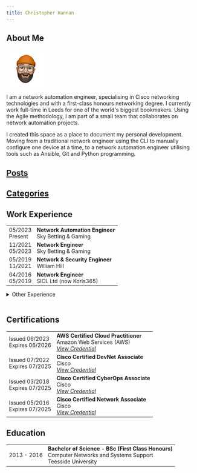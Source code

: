 ```yaml
---
title: Christopher Hannan
---
```


## About Me

<img src="avatar.png" alt="Christopher Hannan" width="100" id="personal-photo">

I am a network automation engineer, specialising in Cisco networking technologies and with a first-class honours networking degree. I currently work full-time in Leeds for one of the world's biggest bookmakers. Using the Agile methodology, I am part of a small team that collaborates on network automation projects.

I created this space as a place to document my personal development. Moving from a traditional network engineer using the CLI to manually configure one device at a time, to a network automation engineer utilising tools such as Ansible, Git and Python programming.

## [Posts](./posts.html)

## [Categories](./categories.html)

## Work Experience

<table>
  <tbody>
    <tr>
      <td style="text-align: left;">05/2023 <br/>
      Present</td>
      <td style="text-align: left;">
        <b>Network Automation Engineer</b> <br/>
        Sky Betting & Gaming
      </td>
    </tr>
    <tr>
      <td style="text-align: left;">11/2021 <br/>
      05/2023</td>
      <td style="text-align: left;">
        <b>Network Engineer</b> <br/>
        Sky Betting & Gaming
      </td>
    </tr>
    <tr>
      <td style="text-align: left;">05/2019 <br/>
      11/2021</td>
      <td style="text-align: left;">
        <b>Network & Security Engineer</b> <br/>
        William Hill
      </td>
    </tr>
    <tr>
      <td style="text-align: left;">04/2016 <br/>
      05/2019</td>
      <td style="text-align: left;">
        <b>Network Engineer</b> <br/>
        SICL Ltd (now Koris365)
      </td>
    </tr>
  </tbody>
</table>

<details>
  <summary>Other Experience</summary>
  
  <br />

<table>
  <tbody>
    <tr>
      <td style="text-align: left;">06/2015<br/>08/2015</td>
      <td style="text-align: left;">
        <b>Junior Network Security Analyst</b> <br/>
        William Hill <br/>
        <em>Over the course of this summer I worked alongside and shadowed the network operations team at William Hill. I gained knowledge of the day to day responsibilities that a network security engineer has, the tools they use for network monitoring and was exposed to firewall technologies such as Cisco ASA and Check Point.</em>
      </td>
    </tr>
    <tr>
      <td style="text-align: left;">03/2015<br/>05/2015</td>
      <td style="text-align: left;">
        <b>Further Education Networking Labs</b> <br/>
        Bradford College <br/>
        <em>Volunteered to install and configure the Cisco lab equipment in the new David Hockney Building at Bradford College.</em>
      </td>
    </tr>
  </tbody>
</table>
</details>

<br />

## Certifications

<table>
  <tbody>
    <tr>
      <td style="text-align: left;">Issued 06/2023 <br/>
      Expires 06/2026</td>
      <td style="text-align: left;">
        <b>AWS Certified Cloud Practitioner</b> <br/>
        Amazon Web Services (AWS) <br/>
        <em><a href="https://www.credly.com/badges/c0122d1d-29b9-4bf7-9b39-c182602b5c8f/public_url">View Credential</a></em>
      </td>
    </tr>
    <tr>
      <td style="text-align: left;">Issued 07/2022 <br/>
      Expires 07/2025</td>
      <td style="text-align: left;">
        <b>Cisco Certified DevNet Associate</b> <br/>
        Cisco <br/>
        <em><a href="https://www.credly.com/badges/1ceb557a-28f1-4a30-be46-128e1e47d1e7/public_url">View Credential</a></em>
      </td>
    </tr>
    <tr>
      <td style="text-align: left;">Issued 03/2018 <br/>
      Expires 07/2025</td>
      <td style="text-align: left;">
        <b>Cisco Certified CyberOps Associate</b> <br/>
        Cisco <br/>
        <em><a href="https://www.credly.com/badges/e6ede742-1630-4bd2-8e93-1a3e2d6ed354/public_url">View Credential</a></em>
      </td>
    </tr>
    <tr>
      <td style="text-align: left;">Issued 05/2016 <br/>
      Expires 07/2025</td>
      <td style="text-align: left;">
        <b>Cisco Certified Network Associate</b> <br/>
        Cisco <br/>
        <em><a href="https://www.credly.com/badges/2325f7d7-69e5-4686-af95-230c5fc73d74/public_url">View Credential</a></em>
      </td>
    </tr>
  </tbody>
</table>

## Education

<table>
  <tbody>
    <tr>
      <td style="text-align: left;">2013 - 2016</td>
      <td style="text-align: left;">
        <b>Bachelor of Science - BSc (First Class Honours)</b> <br/>
        Computer Networks and Systems Support <br/>
        Teesside University
      </td>
    </tr>
  </tbody>
</table>